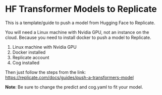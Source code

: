 # HF Transformer Models to Replicate

This is a template/guide to push a model from Hugging Face to Replicate.

You will need a Linux machine with Nvidia GPU, not an instance on the cloud. Because you need to install docker to push a model to Replicate.
1. Linux machine with Nvidia GPU
2. Docker installed
3. Replicate account
4. Cog installed

Then just follow the steps from the link: https://replicate.com/docs/guides/push-a-transformers-model

**Note**: Be sure to change the predict and cog.yaml to fit your model.